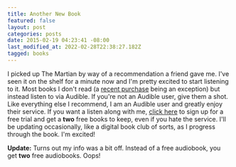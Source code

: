 ```yaml
---
title: Another New Book
featured: false
layout: post
categories: posts
date: 2015-02-19 04:23:41 -08:00
last_modified_at: 2022-02-28T22:38:27.182Z
tagged: books
---
```


I picked up The Martian by way of a recommendation a friend gave me. I've seen it on the shelf for a minute now and I'm pretty excited to start listening to it. Most books I don't read (a [recent purchase](/on-moving-to-johnathan-org/) being an exception) but instead listen to via Audible. If you're not an Audible user, give them a shot. Like everything else I recommend, I am an Audible user and greatly enjoy their service. If you want a listen along with me, [click here](https://www.audible.com) to sign up for a free trial and get a **two** free books to keep, even if you hate the service. I'll be updating occasionally, like a digital book club of sorts, as I progress through the book. I'm excited!

**Update:** Turns out my info was a bit off. Instead of a free audiobook, you get **two** free audiobooks. Oops!

